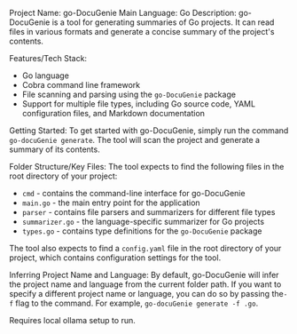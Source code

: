 Project Name: go-DocuGenie
Main Language: Go
Description: go-DocuGenie is a tool for generating summaries of Go projects. It can read files in various formats and generate a concise summary of the project's contents.

Features/Tech Stack:

* Go language
* Cobra command line framework
* File scanning and parsing using the `go-DocuGenie` package
* Support for multiple file types, including Go source code, YAML configuration files, and Markdown documentation

Getting Started:
To get started with go-DocuGenie, simply run the command `go-docuGenie generate`. The tool will scan the project and generate a summary of its contents.

Folder Structure/Key Files:
The tool expects to find the following files in the root directory of your project:

* `cmd` - contains the command-line interface for go-DocuGenie
* `main.go` - the main entry point for the application
* `parser` - contains file parsers and summarizers for different file types
* `summarizer.go` - the language-specific summarizer for Go projects
* `types.go` - contains type definitions for the `go-DocuGenie` package

The tool also expects to find a `config.yaml` file in the root directory of your project, which contains configuration settings for the tool.

Inferring Project Name and Language:
By default, go-DocuGenie will infer the project name and language from the current folder path. If you want to specify a different project name or language, you can do so by passing the`-f` flag to the command. For example, `go-docuGenie generate -f .go`.

Requires local ollama setup to run.
